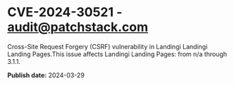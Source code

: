 # CVE-2024-30521 - audit@patchstack.com

Cross-Site Request Forgery (CSRF) vulnerability in Landingi Landingi Landing Pages.This issue affects Landingi Landing Pages: from n/a through 3.1.1.



**Publish date:** 2024-03-29
